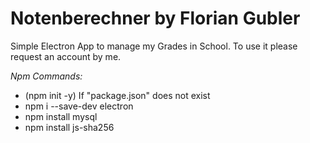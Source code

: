# Notenberechner by Florian Gubler

Simple Electron App to manage my Grades in School.
To use it please request an account by me. 

*Npm Commands:*

- (npm init -y) If "package.json" does not exist
- npm i --save-dev electron
- npm install mysql
- npm install js-sha256
